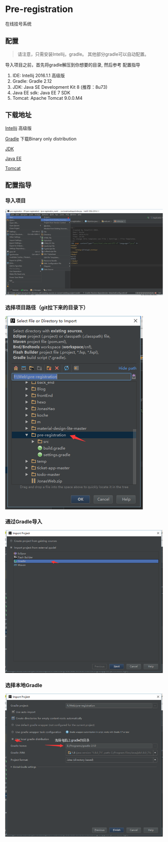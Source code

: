 # Pre-registration
在线挂号系统

## 配置
>请注意，只需安装Intellij，gradle。
>其他部分gradle可以自动配置。

导入项目之前，首先将gradle解压到你想要的目录,
然后参考 配置指导

1. IDE: Intellij 2016.1.1 高级版
2. Gradle: Gradle 2.12
3. JDK: Java SE Development Kit 8 (推荐：8u73)
4. Java EE sdk: Java EE 7 SDK 
5. Tomcat: Apache Tomcat 9.0.0.M4 


## 下载地址
[Intellij](https://www.jetbrains.com/idea/download/) 高级版

[Gradle](http://gradle.org/gradle-download/) 下载Binary only distribution

[JDK](http://www.oracle.com/technetwork/cn/java/javase/downloads/jdk8-downloads-2133151-zhs.html)

[Java EE](http://www.oracle.com/technetwork/cn/java/javaee/downloads/index.html)

[Tomcat](http://tomcat.apache.org/download-90.cgi)



## 配置指导
### 导入项目
![](doc/img/0.png)
### 选择项目路径（git拉下来的目录下）
![](doc/img/1.png)
### 通过Gradle导入
![](doc/img/2.png)
### 选择本地Gradle
![](doc/img/3.png)

